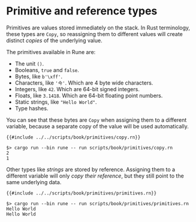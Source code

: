 # Primitive and reference types

Primitives are values stored immediately on the stack. In Rust terminology,
these types are `Copy`, so reassigning them to different values will create
distinct *copies* of the underlying value.

The primitives available in Rune are:

* The unit `()`.
* Booleans, `true` and `false`.
* Bytes, like `b'\xff'`.
* Characters, like `'今'`. Which are 4 byte wide characters.
* Integers, like `42`. Which are 64-bit signed integers.
* Floats, like `3.1418`. Which are 64-bit floating point numbers.
* Static strings, like `"Hello World"`.
* Type hashes.

You can see that these bytes are `Copy` when assigning them to a different
variable, because a separate copy of the value will be used automatically.

```rune
{{#include ../../scripts/book/primitives/copy.rn}}
```

```text
$> cargo run --bin rune -- run scripts/book/primitives/copy.rn
2
1
```

Other types like *strings* are stored by reference. Assigning them to a
different variable will only *copy their reference*, but they still point to the
same underlying data.

```rune
{{#include ../../scripts/book/primitives/primitives.rn}}
```

```text
$> cargo run --bin rune -- run scripts/book/primitives/primitives.rn
Hello World
Hello World
```
